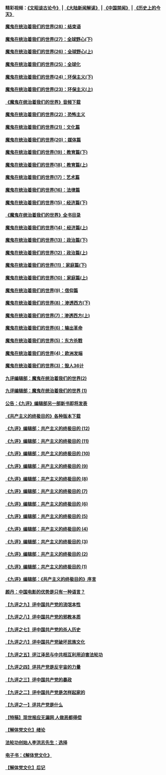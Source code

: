 #### 精彩视频：[《文昭谈古论今》](https://github.com/gfw-breaker/wenzhao/blob/master/README.md?t=12310031) | [《大陆新闻解读》](https://github.com/gfw-breaker/ntdtv-comedy/blob/master/README.md?t=12310031) | [《中国禁闻》](https://github.com/gfw-breaker/ntdtv-news/blob/master/README.md?t=12310031) | [《历史上的今天》](https://github.com/gfw-breaker/today-in-history/blob/master/README.md?t=12310031) 

#### [魔鬼在统治着我们的世界(28)：结束语](../pages/nsc422/n10936246.md?t=12310031) 

#### [魔鬼在统治着我们的世界(27)：全球野心(下)](../pages/nsc422/n10928319.md?t=12310031) 

#### [魔鬼在统治着我们的世界(26)：全球野心(上)](../pages/nsc422/n10900318.md?t=12310031) 

#### [魔鬼在统治着我们的世界(25)：全球化](../pages/nsc422/n10788205.md?t=12310031) 

#### [魔鬼在统治着我们的世界(24)：环保主义(下)](../pages/nsc422/n10695307.md?t=12310031) 

#### [魔鬼在统治着我们的世界(23)：环保主义(上)](../pages/nsc422/n10688613.md?t=12310031) 

#### [《魔鬼在统治着我们的世界》音频下载](../pages/nsc422/n10635553.md?t=12310031) 

#### [魔鬼在统治着我们的世界(22)：恐怖主义](../pages/nsc422/n10614727.md?t=12310031) 

#### [魔鬼在统治着我们的世界(21)：文化篇](../pages/nsc422/n10597706.md?t=12310031) 

#### [魔鬼在统治着我们的世界(20)：媒体篇](../pages/nsc422/n10586579.md?t=12310031) 

#### [魔鬼在统治着我们的世界(19)：教育篇(下)](../pages/nsc422/n10564808.md?t=12310031) 

#### [魔鬼在统治着我们的世界(18)：教育篇(上)](../pages/nsc422/n10526970.md?t=12310031) 

#### [魔鬼在统治着我们的世界(17)：艺术篇](../pages/nsc422/n10499093.md?t=12310031) 

#### [魔鬼在统治着我们的世界(16)：法律篇](../pages/nsc422/n10485969.md?t=12310031) 

#### [魔鬼在统治着我们的世界(15)：经济篇(下)](../pages/nsc422/n10469975.md?t=12310031) 

#### [《魔鬼在统治着我们的世界》全书目录](../pages/nsc422/n10464261.md?t=12310031) 

#### [魔鬼在统治着我们的世界(14)：经济篇(上)](../pages/nsc422/n10457370.md?t=12310031) 

#### [魔鬼在统治着我们的世界(13)：政治篇(下)](../pages/nsc422/n10448270.md?t=12310031) 

#### [魔鬼在统治着我们的世界(12)：政治篇(上)](../pages/nsc422/n10444576.md?t=12310031) 

#### [魔鬼在统治着我们的世界(11)：家庭篇(下)](../pages/nsc422/n10440961.md?t=12310031) 

#### [魔鬼在统治着我们的世界(10)：家庭篇(上)](../pages/nsc422/n10435448.md?t=12310031) 

#### [魔鬼在统治着我们的世界(9)：信仰篇](../pages/nsc422/n10432159.md?t=12310031) 

#### [魔鬼在统治着我们的世界(8)：渗透西方(下)](../pages/nsc422/n10429603.md?t=12310031) 

#### [魔鬼在统治着我们的世界(7)：渗透西方(上)](../pages/nsc422/n10426013.md?t=12310031) 

#### [魔鬼在统治着我们的世界(6)：输出革命](../pages/nsc422/n10421536.md?t=12310031) 

#### [魔鬼在统治着我们的世界(5)：东方杀戮](../pages/nsc422/n10417707.md?t=12310031) 

#### [魔鬼在统治着我们的世界(4)：欧洲发端](../pages/nsc422/n10414890.md?t=12310031) 

#### [魔鬼在统治着我们的世界(3)：毁人36计](../pages/nsc422/n10411583.md?t=12310031) 

#### [九评编辑部：魔鬼在统治着我们的世界(2)](../pages/nsc422/n10410036.md?t=12310031) 

#### [九评编辑部：魔鬼在统治着我们的世界 (1)](../pages/nsc422/n10406825.md?t=12310031) 

#### [公告：《九评》编辑部另一部新书即将发表](../pages/nsc422/n10405104.md?t=12310031) 

#### [《共产主义的终极目的》各种版本下载](../pages/nsc422/n10022138.md?t=12310031) 

#### [《九评》编辑部：共产主义的终极目的 (12)](../pages/nsc422/n9933272.md?t=12310031) 

#### [《九评》编辑部：共产主义的终极目的 (11)](../pages/nsc422/n9924973.md?t=12310031) 

#### [《九评》编辑部：共产主义的终极目的 (10)](../pages/nsc422/n9920883.md?t=12310031) 

#### [《九评》编辑部：共产主义的终极目的 (9)](../pages/nsc422/n9916363.md?t=12310031) 

#### [《九评》编辑部：共产主义的终极目的 (8)](../pages/nsc422/n9912488.md?t=12310031) 

#### [《九评》编辑部：共产主义的终极目的 (7)](../pages/nsc422/n9901176.md?t=12310031) 

#### [《九评》编辑部：共产主义的终极目的 (6)](../pages/nsc422/n9899359.md?t=12310031) 

#### [《九评》编辑部：共产主义的终极目的 (5)](../pages/nsc422/n9893174.md?t=12310031) 

#### [《九评》编辑部：共产主义的终极目的 (4)](../pages/nsc422/n9891246.md?t=12310031) 

#### [《九评》编辑部：共产主义的终极目的 (3)](../pages/nsc422/n9879879.md?t=12310031) 

#### [《九评》编辑部：共产主义的终极目的 (2)](../pages/nsc422/n9876205.md?t=12310031) 

#### [《九评》编辑部：共产主义的终极目的 (1)](../pages/nsc422/n9865857.md?t=12310031) 

#### [《九评》编辑部：《共产主义的终极目的》序言](../pages/nsc422/n9862666.md?t=12310031) 

#### [颜丹：中国电影的优势是只有一种语言？](../pages/nsc422/n9583062.md?t=12310031) 

#### [【九评之九】评中国共产党的流氓本性](../pages/nsc422/n737542.md?t=12310031) 

#### [【九评之八】评中国共产党的邪教本质](../pages/nsc422/n735942.md?t=12310031) 

#### [【九评之七】评中国共产党的杀人历史](../pages/nsc422/n733806.md?t=12310031) 

#### [【九评之六】评中国共产党破坏民族文化](../pages/nsc422/n731667.md?t=12310031) 

#### [【九评之五】评江泽民与中共相互利用迫害法轮功](../pages/nsc422/n730058.md?t=12310031) 

#### [【九评之四】评共产党是反宇宙的力量](../pages/nsc422/n727814.md?t=12310031) 

#### [【九评之三】评中国共产党的暴政](../pages/nsc422/n725597.md?t=12310031) 

#### [【九评之二】评中国共产党是怎样起家的](../pages/nsc422/n723946.md?t=12310031) 

#### [【九评之一】评共产党是什么](../pages/nsc422/n722529.md?t=12310031) 

#### [【特稿】现世报应无漏网 人做恶都得偿](../pages/nsc422/n4215167.md?t=12310031) 

#### [【解体党文化】绪论](../pages/nsc422/n1449356.md?t=12310031) 

#### [法轮功创始人李洪志先生：选择](../pages/nsc422/n3580738.md?t=12310031) 

#### [电子书：《解体党文化》](../pages/nsc422/n1573484.md?t=12310031) 

#### [【解体党文化】后记](../pages/nsc422/n1531999.md?t=12310031) 

